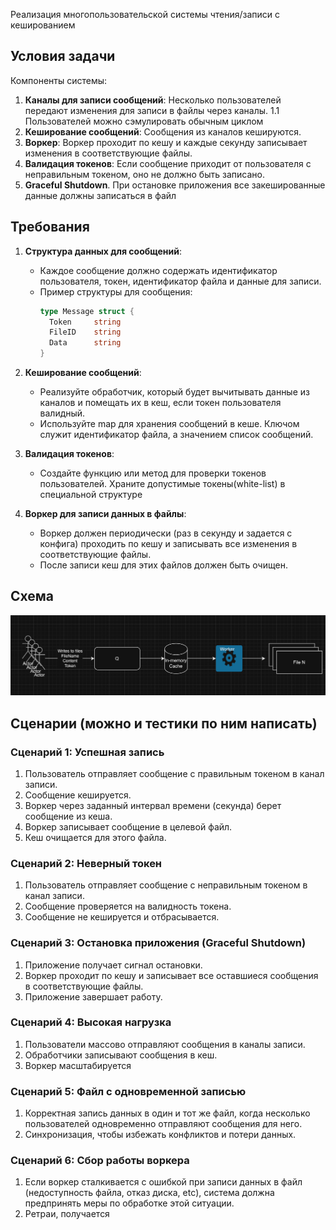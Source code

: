 Реализация многопользовательской системы чтения/записи с кешированием 

## Условия задачи

Компоненты системы:

1. **Каналы для записи сообщений**: Несколько пользователей передают изменения для записи в файлы через каналы.
1.1 Пользователей можно сэмулировать обычным циклом
2. **Кеширование сообщений**: Сообщения из каналов кешируются.
3. **Воркер**: Воркер проходит по кешу и каждые секунду записывает изменения в соответствующие файлы.
4. **Валидация токенов**: Если сообщение приходит от пользователя с неправильным токеном, оно не должно быть записано.
5. **Graceful Shutdown**. При остановке приложения все закешированные данные должны записаться в файл

## Требования

1. **Структура данных для сообщений**:
   - Каждое сообщение должно содержать идентификатор пользователя, токен, идентификатор файла и данные для записи.
   - Пример структуры для сообщения:
     ```go
     type Message struct {
       Token     string
       FileID    string
       Data      string
     }
     ```

2. **Кеширование сообщений**:
   - Реализуйте обработчик, который будет вычитывать данные из каналов и помещать их в кеш, если токен пользователя валидный.
   - Используйте map для хранения сообщений в кеше. Ключом служит идентификатор файла, а значением список сообщений.

3. **Валидация токенов**:
   - Создайте функцию или метод для проверки токенов пользователей. Храните допустимые токены(white-list) в специальной структуре

4. **Воркер для записи данных в файлы**:
   - Воркер должен периодически (раз в секунду и задается с конфига) проходить по кешу и записывать все изменения в соответствующие файлы.
   - После записи кеш для этих файлов должен быть очищен.


## Cхема

![](schema.png "Schema")



## Cценарии (можно и тестики по ним написать)

### Сценарий 1: Успешная запись
1. Пользователь отправляет сообщение с правильным токеном в канал записи.
2. Сообщение кешируется.
3. Воркер через заданный интервал времени (секунда) берет сообщение из кеша.
4. Воркер записывает сообщение в целевой файл.
5. Кеш очищается для этого файла.

### Сценарий 2: Неверный токен
1. Пользователь отправляет сообщение с неправильным токеном в канал записи.
2. Сообщение проверяется на валидность токена.
3. Сообщение не кешируется и отбрасывается.

### Сценарий 3: Остановка приложения (Graceful Shutdown)
1. Приложение получает сигнал остановки.
2. Воркер проходит по кешу и записывает все оставшиеся сообщения в соответствующие файлы.
3. Приложение завершает работу.

### Сценарий 4: Высокая нагрузка
1. Пользователи массово отправляют сообщения в каналы записи.
2. Обработчики записывают сообщения в кеш.
3. Воркер масштабируется

### Cценарий 5: Файл с одновременной записью
1. Корректная запись данных в один и тот же файл, когда несколько пользователей одновременно отправляют сообщения для него.
2. Синхронизация, чтобы избежать конфликтов и потери данных.

### Cценарий 6: Сбор работы воркера
1. Если воркер сталкивается с ошибкой при записи данных в файл (недоступность файла, отказ диска, etc), система должна предпринять меры по обработке этой ситуации.
2. Ретраи, получается